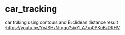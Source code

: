 # car_tracking
car traking using contours and Euclidean distance
 result :https://youtu.be/YvJSHvN-qqo?si=YLA7xp0PKuBaDRHV
